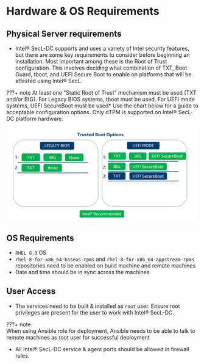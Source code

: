 # Hardware & OS Requirements

## Physical Server requirements

* Intel® SecL-DC  supports and uses a variety of Intel security features, but there are some key requirements to consider before beginning an installation. Most important among these is the Root of Trust configuration. This involves deciding what combination of TXT, Boot Guard, tboot, and UEFI Secure Boot to enable on platforms that will be attested using Intel® SecL.

???+ note 
    At least one "Static Root of Trust" mechanism must be used (TXT and/or BtG). For Legacy BIOS systems, tboot must be used. For UEFI mode systems, UEFI SecureBoot must be used* Use the chart below for a guide to acceptable configuration options. Only dTPM is supported on Intel® SecL-DC platform hardware.

  ![hardware-options](./images/trusted-boot-options.PNG)

## OS Requirements

* `RHEL 8.3` OS
* `rhel-8-for-x86_64-baseos-rpms` and `rhel-8-for-x86_64-appstream-rpms` repositories need to be enabled on build machine and remote machines
* Date and time should be in sync across the machines


## User Access

* The services need to be built & installed as `root` user. Ensure root privileges are present for the user to work with Intel® SecL-DC.
  
???+ note  
    When using Ansible role for deployment, Ansible needs to be able to talk to remote machines as root user for successful deployment

* All Intel® SecL-DC service & agent ports should be allowed in firewall rules. 
